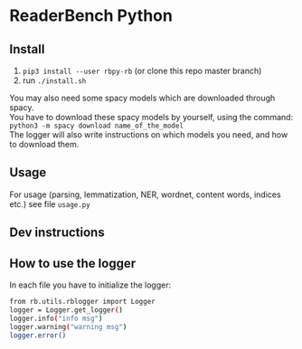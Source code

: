 # ReaderBench Python

## Install
1. `pip3 install --user rbpy-rb` (or clone this repo master branch)
2. run `./install.sh`

You may also need some spacy models which are downloaded through spacy.     
You have to download these spacy models by yourself, using the command:    
`python3 -m spacy download name_of_the_model`   
The logger will also write instructions on which models you need, and how to download them.  

## Usage
For usage (parsing, lemmatization, NER, wordnet, content words, indices etc.)  see file `usage.py`

## Dev instructions

## How to use the logger
In each file you have to initialize the logger:  
```sh
from rb.utils.rblogger import Logger  
logger = Logger.get_logger() 
logger.info("info msg")
logger.warning("warning msg")  
logger.error()
```

